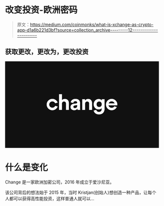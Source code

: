 # 改变投资-欧洲密码

> 原文：<https://medium.com/coinmonks/what-is-xchange-as-crypto-app-d1a6b221d3bf?source=collection_archive---------12----------------------->

## 获取更改，更改为，更改投资

![](img/154ff66b44f9fe3d11b540b9e8df5a5d.png)

# 什么是变化

Change 是一家欧洲加密公司，2016 年成立于爱沙尼亚。

该公司背后的想法始于 2015 年，当时 Kristjan(创始人)想创造一种产品，让每个人都可以获得高性能投资，这样普通人就可以…